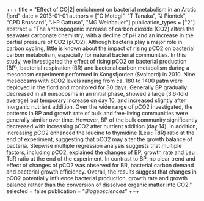 +++
title = "Effect of CO|2| enrichment on bacterial metabolism in an Arctic fjord"
date = 2013-01-01
authors = ["C Motegi", "T Tanaka", "J Piontek", "CPD Brussard", "J-P Gattuso", "MG Weinbauer"]
publication_types = ["2"]
abstract = "The anthropogenic increase of carbon dioxide (CO2) alters the seawater carbonate chemistry, with a decline of pH and an increase in the partial pressure of CO2 (pCO2). Although bacteria play a major role in carbon cycling, little is known about the impact of rising pCO2 on bacterial carbon metabolism, especially for natural bacterial communities. In this study, we investigated the effect of rising pCO2 on bacterial production (BP), bacterial respiration (BR) and bacterial carbon metabolism during a mesocosm experiment performed in Kongsfjorden (Svalbard) in 2010. Nine mesocosms with pCO2 levels ranging from ca. 180 to 1400 μatm were deployed in the fjord and monitored for 30 days. Generally BP gradually decreased in all mesocosms in an initial phase, showed a large (3.6-fold average) but temporary increase on day 10, and increased slightly after inorganic nutrient addition. Over the wide range of pCO2 investigated, the patterns in BP and growth rate of bulk and free-living communities were generally similar over time. However, BP of the bulk community significantly decreased with increasing pCO2 after nutrient addition (day 14). In addition, increasing pCO2 enhanced the leucine to thymidine (Leu : TdR) ratio at the end of experiment, suggesting that pCO2 may alter the growth balance of bacteria. Stepwise multiple regression analysis suggests that multiple factors, including pCO2, explained the changes of BP, growth rate and Leu : TdR ratio at the end of the experiment. In contrast to BP, no clear trend and effect of changes of pCO2 was observed for BR, bacterial carbon demand and bacterial growth efficiency. Overall, the results suggest that changes in pCO2 potentially influence bacterial production, growth rate and growth balance rather than the conversion of dissolved organic matter into CO2."
selected = false
publication = "*Biogeosciences*"
+++

